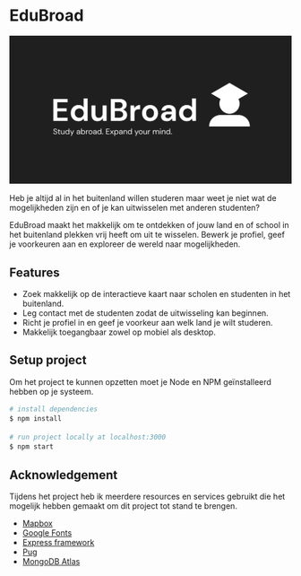 # EduBroad

![Banner EduBroad](./public/images/banner.png)

Heb je altijd al in het buitenland willen studeren maar weet je niet wat de mogelijkheden zijn en of je kan uitwisselen met anderen studenten?

EduBroad maakt het makkelijk om te ontdekken of jouw land en of school in het buitenland plekken vrij heeft om uit te wisselen. Bewerk je profiel, geef je voorkeuren aan en exploreer de wereld naar mogelijkheden.

## Features

- Zoek makkelijk op de interactieve kaart naar scholen en studenten in het buitenland.
- Leg contact met de studenten zodat de uitwisseling kan beginnen.
- Richt je profiel in en geef je voorkeur aan welk land je wilt studeren.
- Makkelijk toegangbaar zowel op mobiel als desktop.

## Setup project

Om het project te kunnen opzetten moet je Node en NPM geïnstalleerd hebben op je systeem.

```bash
# install dependencies
$ npm install

# run project locally at localhost:3000
$ npm start
```

## Acknowledgement

Tijdens het project heb ik meerdere resources en services gebruikt die het mogelijk hebben gemaakt om dit project tot stand te brengen.

- [Mapbox](https://www.mapbox.com/)
- [Google Fonts](https://fonts.google.com/)
- [Express framework](https://expressjs.com/)
- [Pug](https://pugjs.org/)
- [MongoDB Atlas](https://www.mongodb.com/atlas/database)
